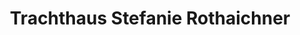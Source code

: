 ---
title: "Trachthaus Stefanie Rothaichner"
url: /essenbach/trachthaus-stefanie-rothaichner/
shop: Kleidung
---